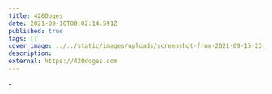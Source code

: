 ```yaml
---
title: 420Doges
date: 2021-09-16T08:02:14.591Z
published: true
tags: []
cover_image: ../../static/images/uploads/screenshot-from-2021-09-15-23-22-34.png
description: 
external: https://420doges.com
---
```

\-
